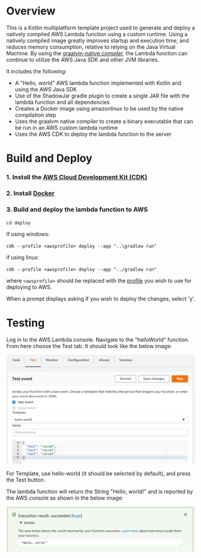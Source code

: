 # Overview

This is a Kotlin multiplatform template project used to generate and deploy a natively compiled AWS Lambda function
using a custom runtime. Using a natively compiled image greatly improves startup and execution time, and reduces memory
consumption, relative to relying on the Java Virtual Machine. By using
the [graalvm-native compiler](https://www.graalvm.org/reference-manual/native-image/), the Lambda function can continue
to utilize the AWS Java SDK and other JVM libraries.

It includes the following:

* A "Hello, world" AWS lambda function implemented with Kotlin and using the AWS Java SDK
* Use of the ShadowJar gradle plugin to create a single JAR file with the lambda function and all dependencies
* Creates a Docker image using amazonlinux to be used by the native compilation step
* Uses the graalvm native compiler to create a binary executable that can be run in an AWS custom lambda runtime
* Uses the AWS CDK to deploy the lambda function to the server

# Build and Deploy

### 1. Install the [AWS Cloud Development Kit (CDK)](https://aws.amazon.com/cdk/)

### 2. Install [Docker](https://www.docker.com/)

### 3. Build and deploy the lambda function to AWS

`cd deploy`

If using windows:

`cdk --profile <awsprofile> deploy --app "..\gradlew run"`

if using linux:

`cdk --profile <awsprofile> deploy --app "../gradlew run"`

where `<awsprofile>` should be replaced with
the [profile](https://docs.aws.amazon.com/cli/latest/userguide/cli-configure-profiles.html)
you wish to use for deploying to AWS.

When a prompt displays asking if you wish to deploy the changes, select 'y'.

# Testing

Log in to the AWS Lambda console. Navigate to the "helloWorld" function. From here choose the Test tab. It should look
like the below image:

![](docs/img1.png)

For Template, use hello-world (it should be selected by default), and press the Test button.

The lambda function will return the String "Hello, world!" and is reported by the AWS console as shown in the below
image:

![](docs/img2.png)







